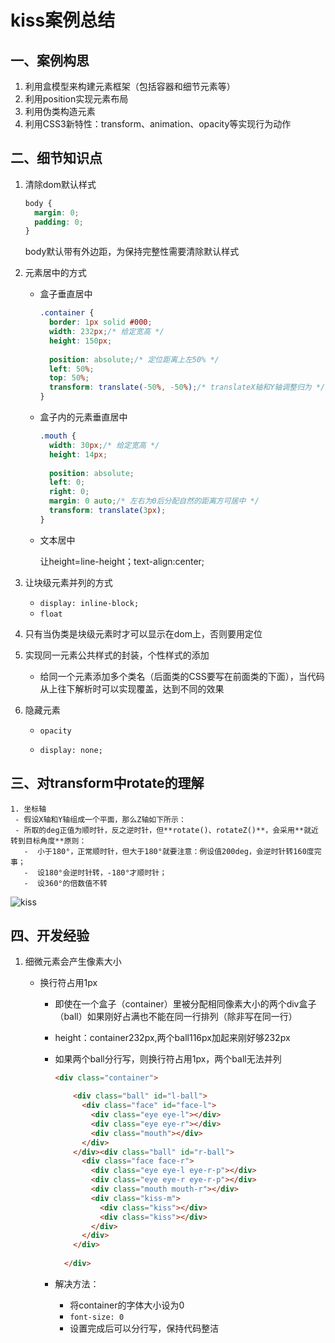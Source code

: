 # kiss案例总结

## 一、案例构思

1. 利用盒模型来构建元素框架（包括容器和细节元素等）
2. 利用position实现元素布局
3. 利用伪类构造元素
4. 利用CSS3新特性：transform、animation、opacity等实现行为动作

## 二、细节知识点

 1. 清除dom默认样式

    ```css
    body {
      margin: 0;
      padding: 0;
    }
    ```

    body默认带有外边距，为保持完整性需要清除默认样式

 2. 元素居中的方式

    - 盒子垂直居中

      ```css
      .container {
        border: 1px solid #000;
        width: 232px;/* 给定宽高 */
        height: 150px;
          
        position: absolute;/* 定位距离上左50% */
        left: 50%;
        top: 50%;
        transform: translate(-50%, -50%);/* translateX轴和Y轴调整归为 */
      }
      ```

    - 盒子内的元素垂直居中

      ```css
      .mouth {
        width: 30px;/* 给定宽高 */
        height: 14px;
          
        position: absolute;
        left: 0;
        right: 0;
        margin: 0 auto;/* 左右为0后分配自然的距离方可居中 */
        transform: translate(3px);
      }
      ```

    - 文本居中

      让height=line-height；text-align:center;

 3. 让块级元素并列的方式

    - ```display: inline-block;```
    - ``float``

 4. 只有当伪类是块级元素时才可以显示在dom上，否则要用定位

 5. 实现同一元素公共样式的封装，个性样式的添加

    - 给同一个元素添加多个类名（后面类的CSS要写在前面类的下面），当代码从上往下解析时可以实现覆盖，达到不同的效果

 6. 隐藏元素

    - ``opacity``

    - ```display: none;```

## 三、对transform中rotate的理解

 	1. 坐标轴
     - 假设X轴和Y轴组成一个平面，那么Z轴如下所示：
     - 所取的deg正值为顺时针，反之逆时针，但**rotate()、rotateZ()**，会采用**就近转到目标角度**原则：
       -  小于180°，正常顺时针，但大于180°就要注意：例设值200deg，会逆时针转160度完事；
       -  设180°会逆时针转，-180°才顺时针；
       -  设360°的倍数值不转

![kiss](E:\study\StudyProjects\lq_fullstack\html\kiss\kiss.JPG)

## 四、开发经验

1. 细微元素会产生像素大小

   - 换行符占用1px

     - 即使在一个盒子（container）里被分配相同像素大小的两个div盒子（ball）如果刚好占满也不能在同一行排列（除非写在同一行）

     - height：container232px,两个ball116px加起来刚好够232px

     - 如果两个ball分行写，则换行符占用1px，两个ball无法并列

       ```html
       <div class="container">
       
           <div class="ball" id="l-ball">
             <div class="face" id="face-l">
               <div class="eye eye-l"></div>
               <div class="eye eye-r"></div>
               <div class="mouth"></div>
             </div>      
           </div><div class="ball" id="r-ball">
             <div class="face face-r">
               <div class="eye eye-l eye-r-p"></div>
               <div class="eye eye-r eye-r-p"></div>
               <div class="mouth mouth-r"></div>
               <div class="kiss-m">
                 <div class="kiss"></div>
                 <div class="kiss"></div>
               </div>
             </div>
           </div>
           
         </div>
       ```

     - 解决方法：

       - 将container的字体大小设为0
       - ``font-size: 0``
       - 设置完成后可以分行写，保持代码整洁
